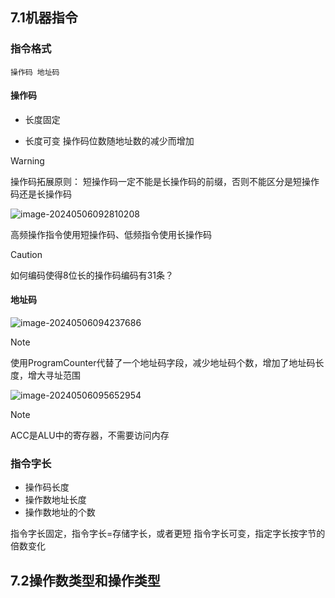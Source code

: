 ## 7.1机器指令

### 指令格式

`操作码 地址码`

#### 操作码

- 长度固定
  
- 长度可变
    操作码位数随地址数的减少而增加

> [!WARNING]
>
> 操作码拓展原则：
> 短操作码一定不能是长操作码的前缀，否则不能区分是短操作码还是长操作码

![image-20240506092810208](./images/image-20240506092810208.png)

高频操作指令使用短操作码、低频指令使用长操作码

> [!CAUTION]
>
> 如何编码使得8位长的操作码编码有31条？

#### 地址码

![image-20240506094237686](./images/image-20240506094237686.png)

> [!NOTE]
>
> 使用ProgramCounter代替了一个地址码字段，减少地址码个数，增加了地址码长度，增大寻址范围

 ![image-20240506095652954](./images/image-20240506095652954.png)

> [!NOTE]
>
> ACC是ALU中的寄存器，不需要访问内存

### 指令字长

- 操作码长度
- 操作数地址长度
- 操作数地址的个数

指令字长固定，指令字长=存储字长，或者更短
指令字长可变，指定字长按字节的倍数变化

## 7.2操作数类型和操作类型

### 

> 